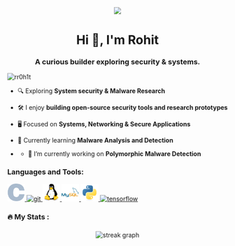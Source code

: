 <div align="center">
  <img height="150" src="https://raw.githubusercontent.com/BrunnerLivio/brunnerlivio/refs/heads/master/images/welcome.png"  />
</div>
<h1 align="center">Hi 👋, I'm Rohit</h1>
<h3 align="center">A curious builder exploring security & systems.</h3>

<p align="left"> <img src="https://komarev.com/ghpvc/?username=rr0h1t&label=Profile%20views&color=0e75b6&style=flat" alt="rr0h1t" /> </p>

- 🔍 Exploring **System security & Malware Research**

- 🛠️ I enjoy **building open-source security tools and research prototypes**

- 🖥️ Focused on **Systems, Networking & Secure Applications**

- 🌱 Currently learning **Malware Analysis and Detection**

- - 🔭 I’m currently working on **Polymorphic Malware Detection**

<p align="left">
</p>

<h3 align="left">Languages and Tools:</h3>
<p align="left"> <a href="https://www.cprogramming.com/" target="_blank" rel="noreferrer"> <img src="https://raw.githubusercontent.com/devicons/devicon/master/icons/c/c-original.svg" alt="c" width="40" height="40"/> </a> <a href="https://git-scm.com/" target="_blank" rel="noreferrer"> <img src="https://www.vectorlogo.zone/logos/git-scm/git-scm-icon.svg" alt="git" width="40" height="40"/> </a> <a href="https://www.linux.org/" target="_blank" rel="noreferrer"> <img src="https://raw.githubusercontent.com/devicons/devicon/master/icons/linux/linux-original.svg" alt="linux" width="40" height="40"/> </a> <a href="https://www.mysql.com/" target="_blank" rel="noreferrer"> <img src="https://raw.githubusercontent.com/devicons/devicon/master/icons/mysql/mysql-original-wordmark.svg" alt="mysql" width="40" height="40"/> </a> <a href="https://www.python.org" target="_blank" rel="noreferrer"> <img src="https://raw.githubusercontent.com/devicons/devicon/master/icons/python/python-original.svg" alt="python" width="40" height="40"/> </a> <a href="https://www.tensorflow.org" target="_blank" rel="noreferrer"> <img src="https://www.vectorlogo.zone/logos/tensorflow/tensorflow-icon.svg" alt="tensorflow" width="40" height="40"/> </a> </p>

<h3 align="left">🔥   My Stats :</h3>

###

<div align="center">
  <img src="https://streak-stats.demolab.com?user=Rr0h1t&locale=en&mode=daily&theme=dark&hide_border=false&border_radius=5&order=3" height="220" alt="streak graph"  />
</div>

###
